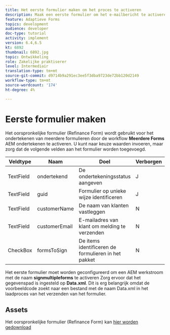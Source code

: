 ```yaml
---
title: Het eerste formulier maken om het proces te activeren
description: Maak een eerste formulier om het e-mailbericht te activeren en het ondertekeningsproces te starten.
feature: Adaptieve Forms
topics: development
audience: developer
doc-type: tutorial
activity: implement
version: 6.4,6.5
kt: 6892
thumbnail: 6892.jpg
topic: Ontwikkeling
role: Zakelijke praktiserer
level: Intermediair
translation-type: tm+mt
source-git-commit: d9714b9a291ec3ee5f3dba9723de72bb120d2149
workflow-type: tm+mt
source-wordcount: '174'
ht-degree: 4%

---
```



# Eerste formulier maken

Het oorspronkelijke formulier (Refinance Form) wordt gebruikt voor het ondertekenen van meerdere formulieren door de workflow **Meerdere Forms** AEM ondertekenen te activeren. U kunt naar keuze waarden invoeren, maar zorg dat de volgende velden aan het formulier worden toegevoegd.



| Veldtype | Naam | Doel | Verborgen | Standaardwaarde |
------------------------|---------------------------------------|--------------------|--------|-----------------
| TextField | ondertekend | De ondertekeningsstatus aangeven | J | N |
| TextField | guid | Formulier op unieke wijze identificeren | J | 3889 |
| TextField | customerName | De naam van klanten vastleggen | N |
| TextField | customerEmail | E-mailadres van klant om melding te verzenden | N |
| CheckBox | formsToSign | De items identificeren de formulieren in het pakket | N |



Het eerste formulier moet worden geconfigureerd om een AEM werkstroom met de naam **signmultipleforms** te activeren
Zorg ervoor dat het gegevenspad is ingesteld op **Data.xml**. Dit is erg belangrijk omdat de voorbeeldcode zoekt naar een bestand met de naam Data.xml in het laadproces van het verzenden van het formulier.

## Assets

Het oorspronkelijke formulier (Refinance Form) kan [hier worden gedownload](assets/refinance-form.zip)





